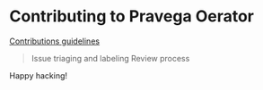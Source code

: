 # Contributing to Pravega Oerator

[Contributions guidelines](https://github.com/pravega/pravega-operator/wiki/Contributing)
> Issue triaging and labeling
> Review process

Happy hacking!
